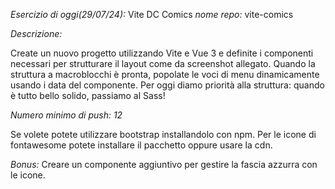 *Esercizio di oggi(29/07/24):* Vite DC Comics
*nome repo:* vite-comics

*Descrizione:*

Create un nuovo progetto utilizzando Vite e Vue 3 e definite i componenti necessari per strutturare il layout come da
screenshot allegato.
Quando la struttura a macroblocchi è pronta, popolate le voci di menu dinamicamente usando i data del componente.
Per oggi diamo priorità alla struttura: quando è tutto bello solido, passiamo al Sass!

*Numero minimo di push: 12*

Se volete potete utilizzare bootstrap installandolo con npm. Per le icone di fontawesome potete installare il pacchetto oppure usare la cdn.

*Bonus:*
Creare un componente aggiuntivo per gestire la fascia azzurra con le icone.